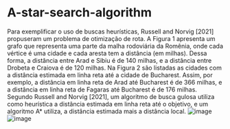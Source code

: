# A-star-search-algorithm

Para exemplificar o uso de buscas heurísticas, Russell and Norvig [2021] propuseram um
problema de otimização de rota. A Figura 1 apresenta um grafo que representa uma parte da malha rodoviária da Romênia, onde cada vértice é uma
cidade e cada aresta tem a distância (em milhas). Dessa forma, a distância
entre Arad e Sibiu é de 140 milhas, e a distância entre Drobeta e Craiova é
de 120 milhas. Na Figura 2 são listadas as cidades com a distância estimada
em linha reta até a cidade de Bucharest. Assim, por exemplo, a distância
em linha reta de Arad até Bucharest é de 366 milhas, e a distância em linha
reta de Fagaras até Bucharest é de 176 milhas. Segundo Russell and Norvig
[2021], um algoritmo de busca gulosa utiliza como heurística a distância estimada em linha reta até o objetivo, e um algoritmo A* utiliza, a distância
estimada mais a distância local.
![image](https://github.com/viniciusduartepa/A-star-search-algorithm/assets/54722756/08a5e4d0-4ee8-46b2-b1b9-84368a858b8b)
![image](https://github.com/viniciusduartepa/A-star-search-algorithm/assets/54722756/436c2fb8-3c1d-4144-bfaa-5360322cfeb7)
